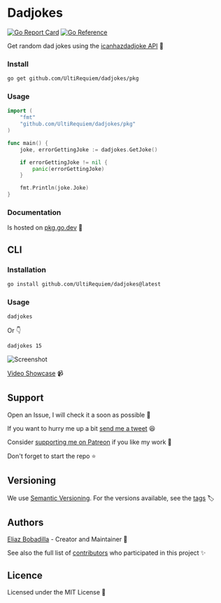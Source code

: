 # Dadjokes

[![Go Report Card](https://goreportcard.com/badge/github.com/UltiRequiem/dadjokes)](https://goreportcard.com/report/github.com/UltiRequiem/dadjokes)
[![Go Reference](https://pkg.go.dev/badge/github.com/UltiRequiem/dadjokes/pkg.svg)](https://pkg.go.dev/github.com/UltiRequiem/dadjokes/pkg)

Get random dad jokes using the
[icanhazdadjoke API](https://icanhazdadjoke.com/api) 👨

### Install

```sh
go get github.com/UltiRequiem/dadjokes/pkg
```

### Usage

```go
import (
	"fmt"
	"github.com/UltiRequiem/dadjokes/pkg"
)

func main() {
	joke, errorGettingJoke := dadjokes.GetJoke()

	if errorGettingJoke != nil {
		panic(errorGettingJoke)
	}

	fmt.Println(joke.Joke)
}
```

### Documentation

Is hosted on
[pkg.go.dev](https://pkg.go.dev/github.com/UltiRequiem/dadjokes/pkg) 📖

## CLI

### Installation

```sh
go install github.com/UltiRequiem/dadjokes@latest
```

### Usage

```sh
dadjokes
```

Or 👇

```sh
dadjokes 15
```

![Screenshot](https://user-images.githubusercontent.com/71897736/162102151-2c141e36-9f66-48ac-8b8a-d5b371498f73.png)

[Video Showcase](https://youtu.be/eo-1zpdiLnY) 📹

## Support

Open an Issue, I will check it a soon as possible 👀

If you want to hurry me up a bit
[send me a tweet](https://twitter.com/UltiRequiem) 😆

Consider [supporting me on Patreon](https://patreon.com/UltiRequiem) if you like
my work 🙏

Don't forget to start the repo ⭐

## Versioning

We use [Semantic Versioning](http://semver.org). For the versions available, see
the [tags](https://github.com/UltiRequiem/dadjokes/tags) 🏷️

## Authors

[Eliaz Bobadilla](https://ultirequiem.com) - Creator and Maintainer 💪

See also the full list of
[contributors](https://github.com/UltiRequiem/dadjokes/contributors) who
participated in this project ✨

## Licence

Licensed under the MIT License 📄
